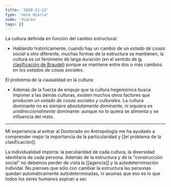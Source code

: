 ```yaml
---
title: '2020-11-12'
type: 'nota diaria'
node: 'diario'
tags: []
---
```


La cultura definida en función del cambio estructural:

- Hablando históricamente, cuando hay un cambio de un *estado de cosas social* a otro diferente, muchas formas de la estructura se mantienen, la cultura es un fenómeno de larga duración (en el sentido de [la clasificación de Braudel](https://www.uaeh.edu.mx/scige/boletin/atotonilco/n2/e3.html)) porque se mantiene entre dos o más cambios en los *estados de cosas sociales*.

El problema de la causalidad en la cultura: 

- Además de la fuerza de empuje que la cultura hegemónica busca imponer a las demás culturas, existen muchos otros factores que producen un *estado de cosas sociales y culturales*. La cultura dominante no es *siempre absolutamente dominante*, ni siquiera es *unidireccionalmente* dominante: aunque no lo quiera se alimenta y se influencia del resto. 

---
Mi experiencia al entrar al Doctorado en Antropología me ha ayudado a comprender mejor la importancia de la particularidad y [[el problema de la clasificación]]. 

La individualidad importa: la peculiaridad de cada cultura, la diversidad identitaria de cada persona. Además de la estructura y de la "construcción social" no debemos perder de vista la [[agencia]] y la autodeterminación individal. No pienses que sólo con cambiar la estructura las personas quedan automáticamente autodeterminadas, ni asumas que eso es lo que todos los seres humanos aspiran a ser. 